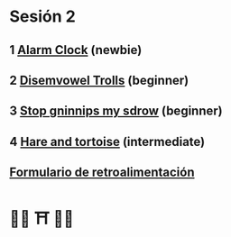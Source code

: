 # Sesión 2

## 1 [Alarm Clock](../exercises/alarm-clock/README.md) (newbie)

## 2 [Disemvowel Trolls](../exercises/disemvowel-trolls/README.md) (beginner)

## 3 [Stop gninnips my sdrow](../exercises/stop-gninnips-my-sdrow/README.md) (beginner)

## 4 [Hare and tortoise](../exercises/hare-and-tortoise/README.md) (intermediate)

## [Formulario de retroalimentación](https://docs.google.com/forms/d/e/1FAIpQLSds2qzADycWhSC1F_Cmh5RE8KcYj0QdSxhlVQgcynSvtqUM3w/viewform)

# 🧘‍♀️ ⛩️ 🧘‍♂️

